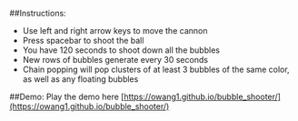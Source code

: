 ##Instructions:
- Use left and right arrow keys to move the cannon
- Press spacebar to shoot the ball
- You have 120 seconds to shoot down all the bubbles
- New rows of bubbles generate every 30 seconds
- Chain popping will pop clusters of at least 3 bubbles of the same color, as well as any floating bubbles

##Demo:
Play the demo here [https://owang1.github.io/bubble_shooter/](https://owang1.github.io/bubble_shooter/)
